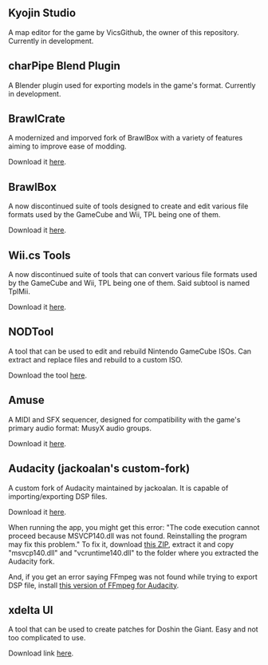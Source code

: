 ## Kyojin Studio
A map editor for the game by VicsGithub, the owner of this repository. Currently in development.
## charPipe Blend Plugin
A Blender plugin used for exporting models in the game's format. Currently in development.
## BrawlCrate
A modernized and imporved fork of BrawlBox with a variety of features aiming to improve ease of modding.

Download it [here](https://github.com/soopercool101/BrawlCrate/releases).
## BrawlBox
A now discontinued suite of tools designed to create and edit various file formats used by the GameCube and Wii, TPL being one of them.

Download it [here](https://github.com/libertyernie/brawltools/releases/download/v0.78_h1/BrawlBox.v0.78.Hotfix.1.exe).
## Wii.cs Tools
A now discontinued suite of tools that can convert various file formats used by the GameCube and Wii, TPL being one of them. Said subtool is named TplMii.

Download it [here](https://storage.googleapis.com/google-code-archive-downloads/v2/code.google.com/showmiiwads/Wii.cs%20Tools%200.3.rar).
## NODTool
A tool that can be used to edit and rebuild Nintendo GameCube ISOs. Can extract and replace files and rebuild to a custom ISO.

Download the tool [here](https://github.com/AxioDL/nod/releases/download/v1.0/nodtool.v1.win64.exe).
## Amuse
A MIDI and SFX sequencer, designed for compatibility with the game's primary audio format: MusyX audio groups.

Download it [here](https://github.com/AxioDL/amuse/releases/download/v1.15/amuse-2018_09_08-win64.zip).
## Audacity (jackoalan's custom-fork)
A custom fork of Audacity maintained by jackoalan. It is capable of importing/exporting DSP files.

Download it [here](https://github.com/libertyernie/brawltools/releases/download/v0.78_h1/BrawlBox.v0.78.Hotfix.1.exe).

When running the app, you might get this error: "The code execution cannot proceed because MSVCP140.dll was not found. Reinstalling the program may fix this problem." To fix it, download [this ZIP](https://www.fosshub.com/Audacity-old.html?dwl=audacity-win-2.3.0.zip), extract it and copy "msvcp140.dll" and "vcruntime140.dll" to the folder where you extracted the Audacity fork.

And, if you get an error saying FFmpeg was not found while trying to export DSP file, install [this version of FFmpeg for Audacity](https://lame.buanzo.org/ffmpeg-win-2.2.2.exe).

## xdelta UI
A tool that can be used to create patches for Doshin the Giant. Easy and not too complicated to use.

Download link [here](https://www.romhacking.net/utilities/598/).
